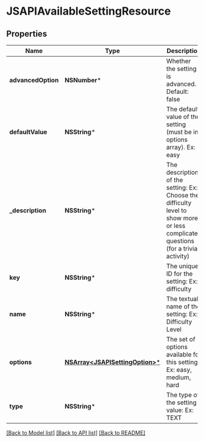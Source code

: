 # JSAPIAvailableSettingResource

## Properties
Name | Type | Description | Notes
------------ | ------------- | ------------- | -------------
**advancedOption** | **NSNumber*** | Whether the setting is advanced. Default: false | [optional] 
**defaultValue** | **NSString*** | The default value of the setting (must be in options array). Ex: easy | [optional] 
**_description** | **NSString*** | The description of the setting: Ex: Choose the difficulty level to show more or less complicated questions (for a trivia activity) | [optional] 
**key** | **NSString*** | The unique ID for the setting: Ex: difficulty | 
**name** | **NSString*** | The textual name of the setting: Ex: Difficulty Level | 
**options** | [**NSArray&lt;JSAPISettingOption&gt;***](JSAPISettingOption.md) | The set of options available for this setting, Ex: easy, medium, hard | [optional] 
**type** | **NSString*** | The type of the setting value: Ex: TEXT | 

[[Back to Model list]](../README.md#documentation-for-models) [[Back to API list]](../README.md#documentation-for-api-endpoints) [[Back to README]](../README.md)


